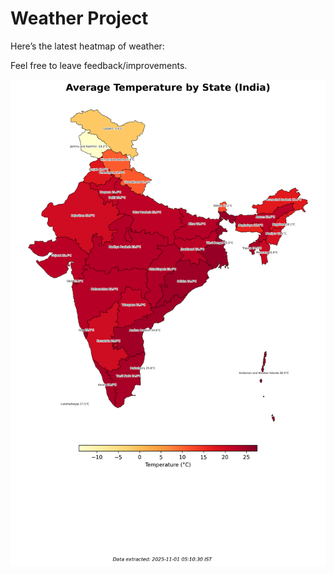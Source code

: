 # Weather Project

Here’s the latest heatmap of weather:

Feel free to leave feedback/improvements.

![India Heatmap](docs/assets/india_heatmap.png?v=0548F0)
